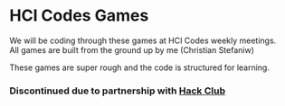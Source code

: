 # HCI Codes Games

We will be coding through these games at HCI Codes weekly meetings.  
All games are built from the ground up by me (Christian Stefaniw)  

These games are super rough and the code is structured for learning.  

### Discontinued due to partnership with [Hack Club](https://hackclub.com/)
